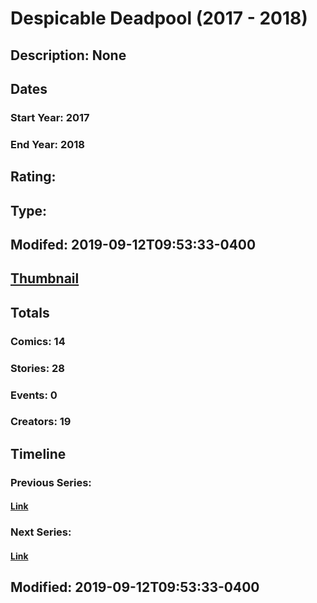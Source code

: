 # Despicable Deadpool (2017 - 2018)
## Description: None
## Dates
### Start Year: 2017
### End Year: 2018
## Rating: 
## Type: 
## Modifed: 2019-09-12T09:53:33-0400
## [Thumbnail](http://i.annihil.us/u/prod/marvel/i/mg/a/70/5a87198aefe59.jpg)
## Totals
### Comics: 14
### Stories: 28
### Events: 0
### Creators: 19
## Timeline
### Previous Series: 
#### [Link]()
### Next Series: 
#### [Link]()
## Modified: 2019-09-12T09:53:33-0400
